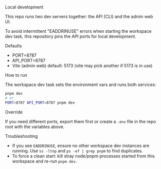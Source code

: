 Local development

This repo runs two dev servers together: the API (CLI) and the admin web UI.

To avoid intermittent "EADDRINUSE" errors when starting the workspace dev task, this repository pins the API ports for local development.

Defaults

- PORT=8787
- API_PORT=8787
- Vite (admin web) default: 5173 (vite may pick another if 5173 is in use)

How to run

The workspace dev task sets the environment vars and runs both services:

```bash
pnpm dev
# or
PORT=8787 API_PORT=8787 pnpm dev
```

Override

If you need different ports, export them first or create a `.env` file in the repo root with the variables above.

Troubleshooting

- If you see `EADDRINUSE`, ensure no other workspace dev instances are running. Use `ss -ltnp` and `ps -ef | grep pnpm` to find duplicates.
- To force a clean start: kill stray node/pnpm processes started from this workspace and re-run `pnpm dev`.
